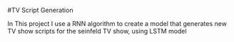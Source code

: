 #TV Script Generation 

In This project I use a RNN algorithm to create a model that generates new TV show scripts for the seinfeld TV show, using LSTM model
